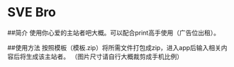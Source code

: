 # SVE Bro

##简介
使用你心爱的主站者吧大概。可以配合print高手使用（广告位出租）。

##使用方法
按照模板（模板.zip）将所需文件打包成zip，进入app后输入相关内容后将生成该主站者。
（图片尺寸请自行大概裁剪成手机比例）
